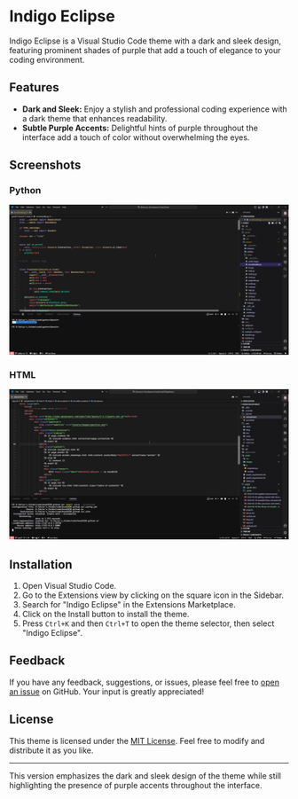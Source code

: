 # Indigo Eclipse

Indigo Eclipse is a Visual Studio Code theme with a dark and sleek design, featuring prominent shades of purple that add a touch of elegance to your coding environment.

## Features

- **Dark and Sleek:** Enjoy a stylish and professional coding experience with a dark theme that enhances readability.
- **Subtle Purple Accents:** Delightful hints of purple throughout the interface add a touch of color without overwhelming the eyes.

## Screenshots
### Python
<img 
    src="https://raw.githubusercontent.com/bsod2528/indigo-eclipse/master/screenshots/python.png" 
    alt="html_screenshots"
/>

### HTML
<img 
    src="https://raw.githubusercontent.com/bsod2528/indigo-eclipse/master/screenshots/html.png" 
    alt="html_screenshots"
/>

## Installation

1. Open Visual Studio Code.
2. Go to the Extensions view by clicking on the square icon in the Sidebar.
3. Search for "Indigo Eclipse" in the Extensions Marketplace.
4. Click on the Install button to install the theme.
5. Press `Ctrl+K` and then `Ctrl+T` to open the theme selector, then select "Indigo Eclipse".

## Feedback

If you have any feedback, suggestions, or issues, please feel free to [open an issue](https://github.com/bsod2528/indigo-eclipse/issues) on GitHub. Your input is greatly appreciated!

## License

This theme is licensed under the [MIT License](LICENSE). Feel free to modify and distribute it as you like.

---

This version emphasizes the dark and sleek design of the theme while still highlighting the presence of purple accents throughout the interface.